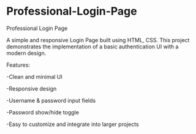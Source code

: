 # Professional-Login-Page
Professional Login Page

A simple and responsive Login Page built using HTML, CSS.
This project demonstrates the implementation of a basic authentication UI with a modern design.

Features:

-Clean and minimal UI

-Responsive design

-Username & password input fields

-Password show/hide toggle

-Easy to customize and integrate into larger projects
